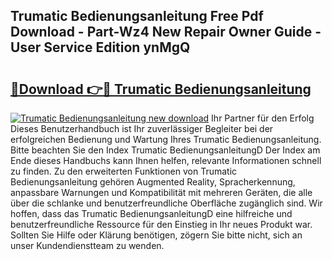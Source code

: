 ## Trumatic Bedienungsanleitung Free Pdf Download - Part-Wz4 New Repair Owner Guide - User Service Edition ynMgQ

# <h2><a href="http://df5r4sh.blite.top/?on=Trumatic+Bedienungsanleitung">🔗Download 👉🔴 Trumatic Bedienungsanleitung</a></h2>

[![Trumatic Bedienungsanleitung new download](https://i.imgur.com/lujVjoI.png)](http://df5r4sh.blite.top/?on=Trumatic+Bedienungsanleitung)
Ihr Partner für den Erfolg Dieses Benutzerhandbuch ist Ihr zuverlässiger Begleiter bei der erfolgreichen Bedienung und Wartung Ihres Trumatic Bedienungsanleitung. Bitte beachten Sie den Index Trumatic BedienungsanleitungD Der Index am Ende dieses Handbuchs kann Ihnen helfen, relevante Informationen schnell zu finden. Zu den erweiterten Funktionen von Trumatic Bedienungsanleitung gehören Augmented Reality, Spracherkennung, anpassbare Warnungen und Kompatibilität mit mehreren Geräten, die alle über die schlanke und benutzerfreundliche Oberfläche zugänglich sind. Wir hoffen, dass das Trumatic BedienungsanleitungD eine hilfreiche und benutzerfreundliche Ressource für den Einstieg in Ihr neues Produkt war. Sollten Sie Hilfe oder Klärung benötigen, zögern Sie bitte nicht, sich an unser Kundendienstteam zu wenden.
